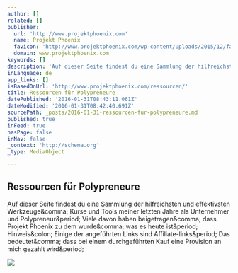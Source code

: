 ```yaml
---
author: []
related: []
publisher:
  url: 'http://www.projektphoenix.com'
  name: Projekt Phoenix
  favicon: 'http://www.projektphoenix.com/wp-content/uploads/2015/12/favicon.ico'
  domain: www.projektphoenix.com
keywords: []
description: 'Auf dieser Seite findest du eine Sammlung der hilfreichsten und effektivsten Werkzeuge, Kurse und Tools meiner letzten Jahre als Unternehmer und Polypreneur. Viele davon haben beigetragen, dass Projekt Phoenix zu dem wurde, was es heute ist. Hinweis: Einige der angeführten Links sind Affiliate-links. Das bedeutet, dass bei einem durchgeführten Kauf eine Provision an mich gezahlt wird.'
inLanguage: de
app_links: []
isBasedOnUrl: 'http://www.projektphoenix.com/ressourcen/'
title: Ressourcen für Polypreneure
datePublished: '2016-01-31T08:43:11.061Z'
dateModified: '2016-01-31T08:42:40.691Z'
sourcePath: _posts/2016-01-31-ressourcen-fur-polypreneure.md
published: true
inFeed: true
hasPage: false
inNav: false
_context: 'http://schema.org'
_type: MediaObject

---
```

<article style=""><h1>Ressourcen für Polypreneure</h1><p>Auf dieser Seite findest du eine Sammlung der hilfreichsten und effektivsten Werkzeuge&amp;comma; Kurse und Tools meiner letzten Jahre als Unternehmer und Polypreneur&amp;period; Viele davon haben beigetragen&amp;comma; dass Projekt Phoenix zu dem wurde&amp;comma; was es heute ist&amp;period; Hinweis&amp;colon; Einige der angeführten Links sind Affiliate-links&amp;period; Das bedeutet&amp;comma; dass bei einem durchgeführten Kauf eine Provision an mich gezahlt wird&amp;period;</p><img src="http://www.projektphoenix.com/wp-content/uploads/2015/12/RessourcenfrPolypreneure.jpg" /></article>
